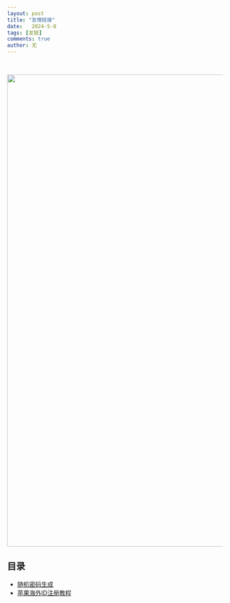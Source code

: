 ```yaml
---
layout: post
title: "友情链接"
date:   2024-5-8
tags: [友链]
comments: true
author: 无
---
```


<!-- more -->
<br>

<p align = "center">    
<img  src="https://bo88888.github.io/images/勃朗峰雪山.jpeg" width="1100" />
</p>

## 目录

<ul>
  <li> <a href="https://www.lddgo.net/string/randompassword">随机密码生成</a> </li>
  <li> <a href="https://bitpie.zendesk.com/hc/zh-cn/articles/4402595605519-%E5%A6%82%E4%BD%95%E7%94%B3%E8%AF%B7%E8%8B%B9%E6%9E%9C%E6%B5%B7%E5%A4%96-Apple-ID">苹果海外ID注册教程</a> </li>

</ul>
